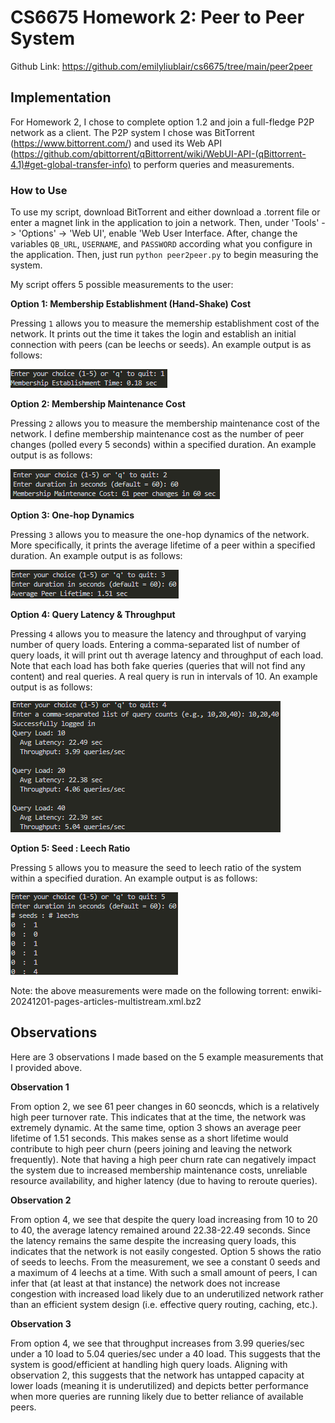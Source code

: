 # CS6675 Homework 2: Peer to Peer System

Github Link: https://github.com/emilyliublair/cs6675/tree/main/peer2peer

## Implementation
For Homework 2, I chose to complete option 1.2 and join a full-fledge P2P network as a client. The P2P system I chose was BitTorrent (https://www.bittorrent.com/) and used its Web API (https://github.com/qbittorrent/qBittorrent/wiki/WebUI-API-(qBittorrent-4.1)#get-global-transfer-info) to perform queries and measurements. 

### How to Use
To use my script, download BitTorrent and either download a .torrent file or enter a magnet link in the application to join a network. Then, under 'Tools' -> 'Options' -> 'Web UI', enable 'Web User Interface. After, change the variables `QB_URL`, `USERNAME`, and `PASSWORD` according what you configure in the application. Then, just run `python peer2peer.py` to begin measuring the system. 

My script offers 5 possible measurements to the user:

**Option 1: Membership Establishment (Hand-Shake) Cost**

Pressing `1` allows you to measure the memership establishment cost of the network. It prints out the time it takes the login and establish an initial connection with peers (can be leechs or seeds). An example output is as follows:

<img src=./images/member_establishment.png>

**Option 2: Membership Maintenance Cost**

Pressing `2` allows you to measure the membership maintenance cost of the network. I define membership maintenance cost as the number of peer changes (polled every 5 seconds) within a specified duration. An example output is as follows:

<img src=./images/membership_maintenance.png>

**Option 3: One-hop Dynamics**

Pressing `3` allows you to measure the one-hop dynamics of the network. More specifically, it prints the average lifetime of a peer within a specified duration. An example output is as follows:

<img src=./images/peer_lifetime.png>

**Option 4: Query Latency & Throughput**

Pressing `4` allows you to measure the latency and throughput of varying number of query loads. Entering a comma-separated list of number of query loads, it will print out th average latency and throughput of each load. Note that each load has both fake queries (queries that will not find any content) and real queries. A real query is run in intervals of 10. An example output is as follows:

<img src=./images/query_latency_throughput.png>

**Option 5: Seed : Leech Ratio**

Pressing `5` allows you to measure the seed to leech ratio of the system within a specified duration. An example output is as follows:

<img src=./images/seed_leech.png>

Note: the above measurements were made on the following torrent: enwiki-20241201-pages-articles-multistream.xml.bz2

## Observations
Here are 3 observations I made based on the 5 example measurements that I provided above. 

**Observation 1**

From option 2, we see 61 peer changes in 60 seoncds, which is a relatively high peer turnover rate. This indicates that at the time, the network was extremely dynamic. At the same time, option 3 shows an average peer lifetime of 1.51 seconds. This makes sense as a short lifetime would contribute to high peer churn (peers joining and leaving the network frequently). Note that having a high peer churn rate can negatively impact the system due to increased membership maintenance costs, unreliable resource availability, and higher latency (due to having to reroute queries).

**Observation 2**

From option 4, we see that despite the query load increasing from 10 to 20 to 40, the average latency remained around 22.38-22.49 seconds. Since the latency remains the same despite the increasing query loads, this indicates that the network is not easily congested. Option 5 shows the ratio of seeds to leechs. From the measurement, we see a constant 0 seeds and a maximum of 4 leechs at a time. With such a small amount of peers, I can infer that (at least at that instance) the network does not increase congestion with increased load likely due to an underutilized network rather than an efficient system design (i.e. effective query routing, caching, etc.). 

**Observation 3**

From option 4, we see that throughput increases from 3.99 queries/sec under a 10 load to 5.04 queries/sec under a 40 load. This suggests that the system is good/efficient at handling high query loads. Aligning with observation 2, this suggests that the network has untapped capacity at lower loads (meaning it is underutilized) and depicts better performance when more queries are running likely due to better reliance of available peers. 
